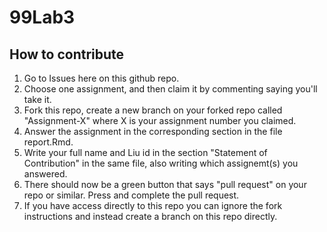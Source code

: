 # 99Lab3

## How to contribute
1. Go to Issues here on this github repo.
2. Choose one assignment, and then claim it by commenting saying you'll take it.
3. Fork this repo, create a new branch on your forked repo called "Assignment-X" where X is your assignment number you claimed.
4. Answer the assignment in the corresponding section in the file report.Rmd.
5. Write your full name and Liu id in the section "Statement of Contribution" in the same file, also writing which assignemt(s) you answered.
6. There should now be a green button that says "pull request" on your repo or similar. Press and complete the pull request.
7. If you have access directly to this repo you can ignore the fork instructions and instead create a branch on this repo directly.
